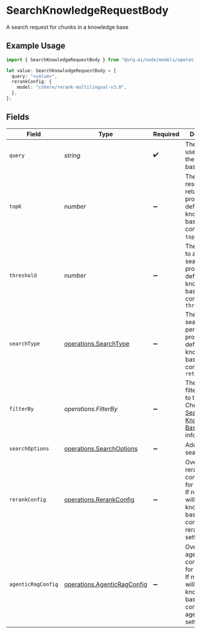 # SearchKnowledgeRequestBody

A search request for chunks in a knowledge base

## Example Usage

```typescript
import { SearchKnowledgeRequestBody } from "@orq-ai/node/models/operations";

let value: SearchKnowledgeRequestBody = {
  query: "<value>",
  rerankConfig: {
    model: "cohere/rerank-multilingual-v3.0",
  },
};
```

## Fields

| Field                                                                                                                                                                                | Type                                                                                                                                                                                 | Required                                                                                                                                                                             | Description                                                                                                                                                                          |
| ------------------------------------------------------------------------------------------------------------------------------------------------------------------------------------ | ------------------------------------------------------------------------------------------------------------------------------------------------------------------------------------ | ------------------------------------------------------------------------------------------------------------------------------------------------------------------------------------ | ------------------------------------------------------------------------------------------------------------------------------------------------------------------------------------ |
| `query`                                                                                                                                                                              | *string*                                                                                                                                                                             | :heavy_check_mark:                                                                                                                                                                   | The query to use to search the knowledge base                                                                                                                                        |
| `topK`                                                                                                                                                                               | *number*                                                                                                                                                                             | :heavy_minus_sign:                                                                                                                                                                   | The number of results to return. If not provided, will default to the knowledge base configured `top_k`.                                                                             |
| `threshold`                                                                                                                                                                          | *number*                                                                                                                                                                             | :heavy_minus_sign:                                                                                                                                                                   | The threshold to apply to the search. If not provided, will default to the knowledge base configured `threshold`                                                                     |
| `searchType`                                                                                                                                                                         | [operations.SearchType](../../models/operations/searchtype.md)                                                                                                                       | :heavy_minus_sign:                                                                                                                                                                   | The type of search to perform. If not provided, will default to the knowledge base configured `retrieval_type`                                                                       |
| `filterBy`                                                                                                                                                                           | *operations.FilterBy*                                                                                                                                                                | :heavy_minus_sign:                                                                                                                                                                   | The metadata filter to apply to the search. Check the [Searching a Knowledge Base](https://dash.readme.com/project/orqai/v2.0/docs/searching-a-knowledge-base) for more information. |
| `searchOptions`                                                                                                                                                                      | [operations.SearchOptions](../../models/operations/searchoptions.md)                                                                                                                 | :heavy_minus_sign:                                                                                                                                                                   | Additional search options                                                                                                                                                            |
| `rerankConfig`                                                                                                                                                                       | [operations.RerankConfig](../../models/operations/rerankconfig.md)                                                                                                                   | :heavy_minus_sign:                                                                                                                                                                   | Override the rerank configuration for this search. If not provided, will use the knowledge base configured rerank settings.                                                          |
| `agenticRagConfig`                                                                                                                                                                   | [operations.AgenticRagConfig](../../models/operations/agenticragconfig.md)                                                                                                           | :heavy_minus_sign:                                                                                                                                                                   | Override the agentic RAG configuration for this search. If not provided, will use the knowledge base configured agentic RAG settings.                                                |
